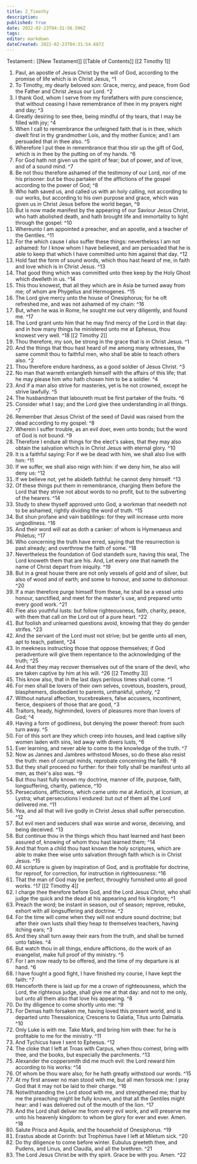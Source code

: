 ```yaml
---
title: 2_Timothy
description: 
published: true
date: 2022-02-23T04:31:56.596Z
tags: 
editor: markdown
dateCreated: 2022-02-23T04:31:54.687Z
---
```


 Testament:: [[New Testament]]
 [[Table of Contents]]
 [[2 Timothy 1]]
 1. Paul, an apostle of Jesus Christ by the will of God, according to the promise of life which is in Christ Jesus, ^1
 2. To Timothy, my dearly beloved son: Grace, mercy, and peace, from God the Father and Christ Jesus our Lord. ^2
 3. I thank God, whom I serve from my forefathers with pure conscience, that without ceasing I have remembrance of thee in my prayers night and day; ^3
 4. Greatly desiring to see thee, being mindful of thy tears, that I may be filled with joy; ^4
 5. When I call to remembrance the unfeigned faith that is in thee, which dwelt first in thy grandmother Lois, and thy mother Eunice; and I am persuaded that in thee also. ^5
 6. Wherefore I put thee in remembrance that thou stir up the gift of God, which is in thee by the putting on of my hands. ^6
 7. For God hath not given us the spirit of fear; but of power, and of love, and of a sound mind. ^7
 8. Be not thou therefore ashamed of the testimony of our Lord, nor of me his prisoner: but be thou partaker of the afflictions of the gospel according to the power of God; ^8
 9. Who hath saved us, and called us with an holy calling, not according to our works, but according to his own purpose and grace, which was given us in Christ Jesus before the world began, ^9
 10. But is now made manifest by the appearing of our Saviour Jesus Christ, who hath abolished death, and hath brought life and immortality to light through the gospel: ^10
 11. Whereunto I am appointed a preacher, and an apostle, and a teacher of the Gentiles. ^11
 12. For the which cause I also suffer these things: nevertheless I am not ashamed: for I know whom I have believed, and am persuaded that he is able to keep that which I have committed unto him against that day. ^12
 13. Hold fast the form of sound words, which thou hast heard of me, in faith and love which is in Christ Jesus. ^13
 14. That good thing which was committed unto thee keep by the Holy Ghost which dwelleth in us. ^14
 15. This thou knowest, that all they which are in Asia be turned away from me; of whom are Phygellus and Hermogenes. ^15
 16. The Lord give mercy unto the house of Onesiphorus; for he oft refreshed me, and was not ashamed of my chain: ^16
 17. But, when he was in Rome, he sought me out very diligently, and found me. ^17
 18. The Lord grant unto him that he may find mercy of the Lord in that day: and in how many things he ministered unto me at Ephesus, thou knowest very well. ^18
 [[2 Timothy 2]]
 1. Thou therefore, my son, be strong in the grace that is in Christ Jesus. ^1
 2. And the things that thou hast heard of me among many witnesses, the same commit thou to faithful men, who shall be able to teach others also. ^2
 3. Thou therefore endure hardness, as a good soldier of Jesus Christ. ^3
 4. No man that warreth entangleth himself with the affairs of this life; that he may please him who hath chosen him to be a soldier. ^4
 5. And if a man also strive for masteries, yet is he not crowned, except he strive lawfully. ^5
 6. The husbandman that laboureth must be first partaker of the fruits. ^6
 7. Consider what I say; and the Lord give thee understanding in all things. ^7
 8. Remember that Jesus Christ of the seed of David was raised from the dead according to my gospel: ^8
 9. Wherein I suffer trouble, as an evil doer, even unto bonds; but the word of God is not bound. ^9
 10. Therefore I endure all things for the elect's sakes, that they may also obtain the salvation which is in Christ Jesus with eternal glory. ^10
 11. It is a faithful saying: For if we be dead with him, we shall also live with him: ^11
 12. If we suffer, we shall also reign with him: if we deny him, he also will deny us: ^12
 13. If we believe not, yet he abideth faithful: he cannot deny himself. ^13
 14. Of these things put them in remembrance, charging them before the Lord that they strive not about words to no profit, but to the subverting of the hearers. ^14
 15. Study to shew thyself approved unto God, a workman that needeth not to be ashamed, rightly dividing the word of truth. ^15
 16. But shun profane and vain babblings: for they will increase unto more ungodliness. ^16
 17. And their word will eat as doth a canker: of whom is Hymenaeus and Philetus; ^17
 18. Who concerning the truth have erred, saying that the resurrection is past already; and overthrow the faith of some. ^18
 19. Nevertheless the foundation of God standeth sure, having this seal, The Lord knoweth them that are his. And, Let every one that nameth the name of Christ depart from iniquity. ^19
 20. But in a great house there are not only vessels of gold and of silver, but also of wood and of earth; and some to honour, and some to dishonour. ^20
 21. If a man therefore purge himself from these, he shall be a vessel unto honour, sanctified, and meet for the master's use, and prepared unto every good work. ^21
 22. Flee also youthful lusts: but follow righteousness, faith, charity, peace, with them that call on the Lord out of a pure heart. ^22
 23. But foolish and unlearned questions avoid, knowing that they do gender strifes. ^23
 24. And the servant of the Lord must not strive; but be gentle unto all men, apt to teach, patient, ^24
 25. In meekness instructing those that oppose themselves; if God peradventure will give them repentance to the acknowledging of the truth; ^25
 26. And that they may recover themselves out of the snare of the devil, who are taken captive by him at his will. ^26
 [[2 Timothy 3]]
 1. This know also, that in the last days perilous times shall come. ^1
 2. For men shall be lovers of their own selves, covetous, boasters, proud, blasphemers, disobedient to parents, unthankful, unholy, ^2
 3. Without natural affection, trucebreakers, false accusers, incontinent, fierce, despisers of those that are good, ^3
 4. Traitors, heady, highminded, lovers of pleasures more than lovers of God; ^4
 5. Having a form of godliness, but denying the power thereof: from such turn away. ^5
 6. For of this sort are they which creep into houses, and lead captive silly women laden with sins, led away with divers lusts, ^6
 7. Ever learning, and never able to come to the knowledge of the truth. ^7
 8. Now as Jannes and Jambres withstood Moses, so do these also resist the truth: men of corrupt minds, reprobate concerning the faith. ^8
 9. But they shall proceed no further: for their folly shall be manifest unto all men, as their's also was. ^9
 10. But thou hast fully known my doctrine, manner of life, purpose, faith, longsuffering, charity, patience, ^10
 11. Persecutions, afflictions, which came unto me at Antioch, at Iconium, at Lystra; what persecutions I endured: but out of them all the Lord delivered me. ^11
 12. Yea, and all that will live godly in Christ Jesus shall suffer persecution. ^12
 13. But evil men and seducers shall wax worse and worse, deceiving, and being deceived. ^13
 14. But continue thou in the things which thou hast learned and hast been assured of, knowing of whom thou hast learned them; ^14
 15. And that from a child thou hast known the holy scriptures, which are able to make thee wise unto salvation through faith which is in Christ Jesus. ^15
 16. All scripture is given by inspiration of God, and is profitable for doctrine, for reproof, for correction, for instruction in righteousness: ^16
 17. That the man of God may be perfect, throughly furnished unto all good works. ^17
 [[2 Timothy 4]]
 1. I charge thee therefore before God, and the Lord Jesus Christ, who shall judge the quick and the dead at his appearing and his kingdom; ^1
 2. Preach the word; be instant in season, out of season; reprove, rebuke, exhort with all longsuffering and doctrine. ^2
 3. For the time will come when they will not endure sound doctrine; but after their own lusts shall they heap to themselves teachers, having itching ears; ^3
 4. And they shall turn away their ears from the truth, and shall be turned unto fables. ^4
 5. But watch thou in all things, endure afflictions, do the work of an evangelist, make full proof of thy ministry. ^5
 6. For I am now ready to be offered, and the time of my departure is at hand. ^6
 7. I have fought a good fight, I have finished my course, I have kept the faith: ^7
 8. Henceforth there is laid up for me a crown of righteousness, which the Lord, the righteous judge, shall give me at that day: and not to me only, but unto all them also that love his appearing. ^8
 9. Do thy diligence to come shortly unto me: ^9
 10. For Demas hath forsaken me, having loved this present world, and is departed unto Thessalonica; Crescens to Galatia, Titus unto Dalmatia. ^10
 11. Only Luke is with me. Take Mark, and bring him with thee: for he is profitable to me for the ministry. ^11
 12. And Tychicus have I sent to Ephesus. ^12
 13. The cloke that I left at Troas with Carpus, when thou comest, bring with thee, and the books, but especially the parchments. ^13
 14. Alexander the coppersmith did me much evil: the Lord reward him according to his works: ^14
 15. Of whom be thou ware also; for he hath greatly withstood our words. ^15
 16. At my first answer no man stood with me, but all men forsook me: I pray God that it may not be laid to their charge. ^16
 17. Notwithstanding the Lord stood with me, and strengthened me; that by me the preaching might be fully known, and that all the Gentiles might hear: and I was delivered out of the mouth of the lion. ^17
 18. And the Lord shall deliver me from every evil work, and will preserve me unto his heavenly kingdom: to whom be glory for ever and ever. Amen. ^18
 19. Salute Prisca and Aquila, and the household of Onesiphorus. ^19
 20. Erastus abode at Corinth: but Trophimus have I left at Miletum sick. ^20
 21. Do thy diligence to come before winter. Eubulus greeteth thee, and Pudens, and Linus, and Claudia, and all the brethren. ^21
 22. The Lord Jesus Christ be with thy spirit. Grace be with you. Amen. ^22
